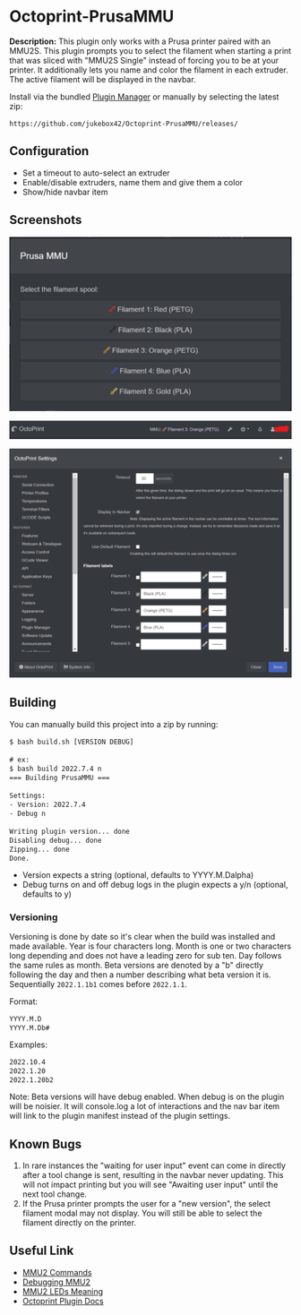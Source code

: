 # Octoprint-PrusaMMU

**Description:** This plugin only works with a Prusa printer paired with an MMU2S. This plugin
prompts you to select the filament when starting a print that was sliced with "MMU2S Single" instead
of forcing you to be at your printer. It additionally lets you name and color the filament in each
extruder. The active filament will be displayed in the navbar.

Install via the bundled [Plugin Manager](https://docs.octoprint.org/en/master/bundledplugins/pluginmanager.html)
or manually by selecting the latest zip:

    https://github.com/jukebox42/Octoprint-PrusaMMU/releases/

## Configuration

- Set a timeout to auto-select an extruder
- Enable/disable extruders, name them and give them a color
- Show/hide navbar item

## Screenshots

![Modal](/screenshots/modal.png)

![Navbar](/screenshots/nav.png)

![Settings](/screenshots/settings.png)

## Building

You can manually build this project into a zip by running:
```
$ bash build.sh [VERSION DEBUG]

# ex:
$ bash build 2022.7.4 n
=== Building PrusaMMU ===

Settings:
- Version: 2022.7.4
- Debug n

Writing plugin version... done
Disabling debug... done
Zipping... done
Done.
```

- Version expects a string (optional, defaults to YYYY.M.Dalpha)
- Debug turns on and off debug logs in the plugin expects a y/n (optional, defaults to y)

### Versioning

Versioning is done by date so it's clear when the build was installed and made available. Year is
four characters long. Month is one or two characters long depending and does not have a leading zero
for sub ten. Day follows the same rules as month. Beta versions are denoted by a "b" directly
following the day and then a number describing what beta version it is. Sequentially `2022.1.1b1`
comes before `2022.1.1`.

Format:
```
YYYY.M.D
YYYY.M.Db#
```

Examples:
```
2022.10.4
2022.1.20
2022.1.20b2
```

Note: Beta versions will have debug enabled. When debug is on the plugin will be noisier. It will
console.log a lot of interactions and the nav bar item will link to the plugin manifest instead of
the plugin settings.

## Known Bugs

1. In rare instances the "waiting for user input" event can come in directly after a tool change is sent, resulting in the navbar never updating. This will not impact printing but you will see "Awaiting user input" until the next tool change.
1. If the Prusa printer prompts the user for a "new version", the select filament modal may not display. You will still be able to select the filament directly on the printer.

## Useful Link
- [MMU2 Commands](https://cfl.prusa3d.com/display/PI3M3/MMU2+commands)
- [Debugging MMU2](https://revilor.github.io/MMU2-Marlin/debugging.html)
- [MMU2 LEDs Meaning](https://help.prusa3d.com/article/mmu2s-leds-meaning_2187#red-light)
- [Octoprint Plugin Docs](https://docs.octoprint.org/en/master/plugins/mixins.html)